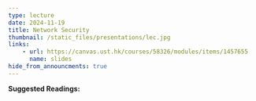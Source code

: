 ```yaml
---
type: lecture
date: 2024-11-19
title: Network Security
thumbnail: /static_files/presentations/lec.jpg
links: 
    - url: https://canvas.ust.hk/courses/58326/modules/items/1457655
      name: slides
hide_from_announcments: true
---
```

**Suggested Readings:**


